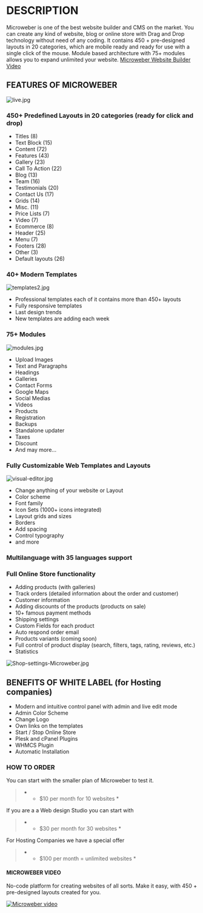 # DESCRIPTION

Microweber is one of the best website builder and CMS on the market.
You can create any kind of website, blog or online store with Drag and Drop technology without need of any coding.
It contains 450 + pre-designed layouts in 20 categories, which are mobile ready and ready for use with a single click of the mouse.
Module based architecture with 75+ modules allows you to expand unlimited your website.
[Microweber Website Builder Video](https://youtu.be/JwUj6mGZ20I "Short Video of how it's work")

## FEATURES OF MICROWEBER 

![live.jpg](live.jpg "")

### 450+ Predefined Layouts in 20 categories (ready for click and drop)
- Titles (8)
- Text Block (15)
- Content (72)
- Features (43)
- Gallery (23)
- Call To Action (22)
- Blog (13)
- Team (16)
- Testimonials (20)
- Contact Us (17)
- Grids (14)
- Misc. (11)
- Price Lists (7)
- Video (7)
- Ecommerce (8)
- Header (25)
- Menu (7)
- Footers (28)
- Other (3)
- Default layouts (26)

### 40+ Modern Templates

![templates2.jpg](templates2.jpg "")

 - Professional templates each of it contains more than 450+ layouts
 - Fully responsive templates
 - Last design trends
 - New templates are adding each week


### 75+ Modules

![modules.jpg](modules.jpg "")
 - Upload Images
 - Text and Paragraphs
 - Headings
 - Galleries
 - Contact Forms
 - Google Maps
 - Social Medias
 - Videos
 - Products
 - Registration
 - Backups
 - Standalone updater
 - Taxes 
 - Discount
 - And may more...

### Fully Customizable Web Templates and Layouts

![visual-editor.jpg](visual-editor.jpg "")
 - Change anything of your website or Layout 
 - Color scheme
 - Font family
 - Icon Sets (1000+ icons integrated)
 - Layout grids and sizes
 - Borders 
 - Add spacing
 - Control typography
 - and more

### Multilanguage with 35 languages support

### Full Online Store functionality
 - Adding products (with galleries)
 - Track orders (detailed information about the order and customer)
 - Customer information
 - Adding discounts of the products (products on sale)
 - 10+ famous payment methods
 - Shipping settings
 - Custom Fields for each product
 - Auto respond order email
 - Products variants (coming soon)
 - Full control of product display (search, filters, tags, rating, reviews, etc.)
 - Statistics

![Shop-settings-Microweber.jpg](Shop-settings-Microweber.jpg "Online Store Microweber")


## BENEFITS OF WHITE LABEL (for Hosting companies)

 - Modern and intuitive control panel with admin and live edit mode
 - Admin Color Scheme
 - Change Logo
 - Own links on the templates
 - Start / Stop Online Store
 - Plesk and cPanel Plugins
 - WHMCS Plugin
 - Automatic Installation


### HOW TO ORDER 
You can start with the smaller plan of Microweber to test it.

> - * $10 per month for 10 websites *

If you are a a Web design Studio you can start with 
> - * $30 per month for 30 websites *

For Hosting Companies we have a special offer

> - * $100 per month = unlimited websites *

#### MICROWEBER VIDEO

No-code platform for creating websites of all sorts. Make it easy, with 450 + pre-designed layouts created for you.


[![Microweber video](video_youtube.jpg)](https://youtu.be/EKiaLcZkReM)




